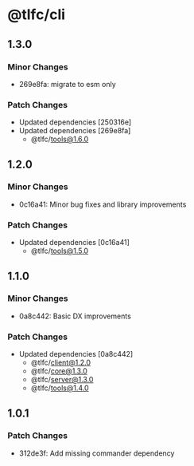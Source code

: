 # @tlfc/cli

## 1.3.0

### Minor Changes

- 269e8fa: migrate to esm only

### Patch Changes

- Updated dependencies [250316e]
- Updated dependencies [269e8fa]
  - @tlfc/tools@1.6.0

## 1.2.0

### Minor Changes

- 0c16a41: Minor bug fixes and library improvements

### Patch Changes

- Updated dependencies [0c16a41]
  - @tlfc/tools@1.5.0

## 1.1.0

### Minor Changes

- 0a8c442: Basic DX improvements

### Patch Changes

- Updated dependencies [0a8c442]
  - @tlfc/client@1.2.0
  - @tlfc/core@1.3.0
  - @tlfc/server@1.3.0
  - @tlfc/tools@1.4.0

## 1.0.1

### Patch Changes

- 312de3f: Add missing commander dependency
